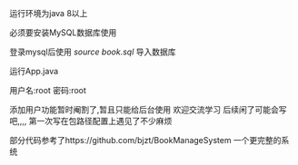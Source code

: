 运行环境为java 8以上

必须要安装MySQL数据库使用

登录mysql后使用 *source book.sql* 导入数据库

运行App.java

用户名:root
密码:root

添加用户功能暂时阉割了,暂且只能给后台使用
欢迎交流学习
后续闲了可能会写吧,,,,
第一次写在包路径配置上遇见了不少麻烦

部分代码参考了https://github.com/bjzt/BookManageSystem 一个更完整的系统

